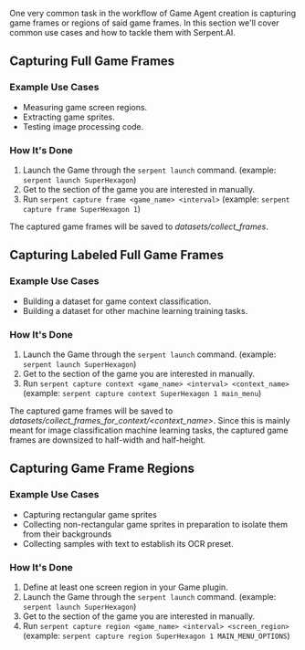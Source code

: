 One very common task in the workflow of Game Agent creation is capturing game frames or regions of said game frames. In this section we'll cover common use cases and how to tackle them with Serpent.AI.

## Capturing Full Game Frames

### Example Use Cases

* Measuring game screen regions.
* Extracting game sprites.
* Testing image processing code.

### How It's Done

1. Launch the Game through the `serpent launch` command. (example: `serpent launch SuperHexagon`)
2. Get to the section of the game you are interested in manually.
3. Run `serpent capture frame <game_name> <interval>` (example: `serpent capture frame SuperHexagon 1`)

The captured game frames will be saved to _datasets/collect\_frames_.

## Capturing Labeled Full Game Frames

### Example Use Cases

* Building a dataset for game context classification.
* Building a dataset for other machine learning training tasks.

### How It's Done

1. Launch the Game through the `serpent launch` command. (example: `serpent launch SuperHexagon`)
2. Get to the section of the game you are interested in manually.
3. Run `serpent capture context <game_name> <interval> <context_name>` (example: `serpent capture context SuperHexagon 1 main_menu`)

The captured game frames will be saved to _datasets/collect\_frames\_for\_context/<context\_name>_. Since this is mainly meant for image classification machine learning tasks, the captured game frames are downsized to half-width and half-height.

## Capturing Game Frame Regions

### Example Use Cases

* Capturing rectangular game sprites
* Collecting non-rectangular game sprites in preparation to isolate them from their backgrounds
* Collecting samples with text to establish its OCR preset.

### How It's Done

1. Define at least one screen region in your Game plugin.
2. Launch the Game through the `serpent launch` command. (example: `serpent launch SuperHexagon`)
3. Get to the section of the game you are interested in manually.
4. Run `serpent capture region <game_name> <interval> <screen_region>` (example: `serpent capture region SuperHexagon 1 MAIN_MENU_OPTIONS`)

